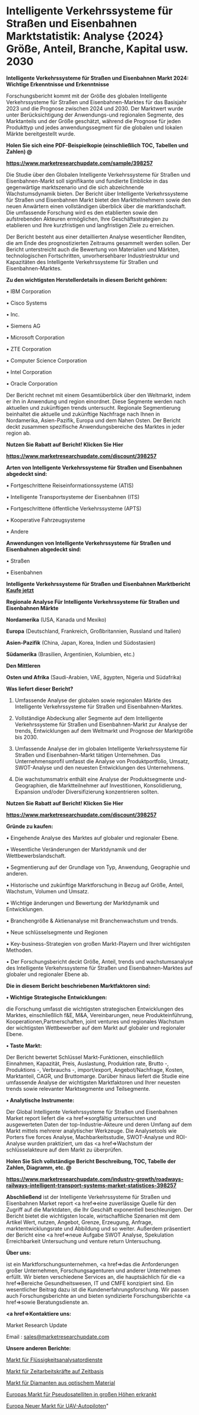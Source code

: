 # Intelligente Verkehrssysteme für Straßen und Eisenbahnen Marktstatistik: Analyse {2024} Größe, Anteil, Branche, Kapital usw. 2030

<strong>Intelligente Verkehrssysteme für Straßen und Eisenbahnen Markt 2024: Wichtige Erkenntnisse und Erkenntnisse</strong>

Forschungsbericht kommt mit der Größe des globalen Intelligente Verkehrssysteme für Straßen und Eisenbahnen-Marktes für das Basisjahr 2023 und die Prognose zwischen 2024 und 2030. Der Marktwert wurde unter Berücksichtigung der Anwendungs-und regionalen Segmente, des Marktanteils und der Größe geschätzt, während die Prognose für jeden Produkttyp und jedes anwendungssegment für die globalen und lokalen Märkte bereitgestellt wurde.



<strong>Holen Sie sich eine PDF-Beispielkopie (einschließlich TOC, Tabellen und Zahlen) @
</strong>

<strong><a href=https://www.marketresearchupdate.com/sample/398257>

<strong>https://www.marketresearchupdate.com/sample/398257</u></font></a></strong></strong>

Die Studie über den Globalen Intelligente Verkehrssysteme für Straßen und Eisenbahnen-Markt soll signifikante und fundierte Einblicke in das gegenwärtige marktszenario und die sich abzeichnende Wachstumsdynamik bieten. Der Bericht über Intelligente Verkehrssysteme für Straßen und Eisenbahnen Markt bietet den Marktteilnehmern sowie den neuen Anwärtern einen vollständigen überblick über die marktlandschaft. Die umfassende Forschung wird es den etablierten sowie den aufstrebenden Akteuren ermöglichen, Ihre Geschäftsstrategien zu etablieren und Ihre kurzfristigen und langfristigen Ziele zu erreichen.

Der Bericht besteht aus einer detaillierten Analyse wesentlicher Renditen, die am Ende des prognostizierten Zeitraums gesammelt werden sollen. Der Bericht unterstreicht auch die Bewertung von Materialien und Märkten, technologischen Fortschritten, unvorhersehbarer Industriestruktur und Kapazitäten des Intelligente Verkehrssysteme für Straßen und Eisenbahnen-Marktes.



<strong>Zu den wichtigsten Herstellerdetails in diesem Bericht gehören:</strong>

• IBM Corporation

• Cisco Systems

• Inc.

• Siemens AG

• Microsoft Corporation

• ZTE Corporation

• Computer Science Corporation

• Intel Corporation

• Oracle Corporation

Der Bericht rechnet mit einem Gesamtüberblick über den Weltmarkt, indem er ihn in Anwendung und region einordnet. Diese Segmente werden nach aktuellen und zukünftigen trends untersucht. Regionale Segmentierung beinhaltet die aktuelle und zukünftige Nachfrage nach Ihnen in Nordamerika, Asien-Pazifik, Europa und dem Nahen Osten. Der Bericht deckt zusammen spezifische Anwendungsbereiche des Marktes in jeder region ab.



<strong>Nutzen Sie Rabatt auf Bericht! Klicken Sie Hier
</strong>

<strong><a href=https://www.marketresearchupdate.com/discount/398257>https://www.marketresearchupdate.com/discount/398257</b></u></font></strong></a>



<strong>Arten von Intelligente Verkehrssysteme für Straßen und Eisenbahnen abgedeckt sind:</strong>

• Fortgeschrittene Reiseinformationssysteme (ATIS)

• Intelligente Transportsysteme der Eisenbahnen (ITS)

• Fortgeschrittene öffentliche Verkehrssysteme (APTS)

• Kooperative Fahrzeugsysteme

• Andere



<strong>Anwendungen von Intelligente Verkehrssysteme für Straßen und Eisenbahnen abgedeckt sind:</strong>

• Straßen

• Eisenbahnen



<strong>Intelligente Verkehrssysteme für Straßen und Eisenbahnen Marktbericht <a href=https://www.marketresearchupdate.com/buynow/398257>Kaufe jetzt</a></strong>



<strong>Regionale Analyse Für Intelligente Verkehrssysteme für Straßen und Eisenbahnen Märkte</strong>



<strong>Nordamerika</strong> (USA, Kanada und Mexiko)



<strong>Europa</strong> (Deutschland, Frankreich, Großbritannien, Russland und Italien)



<strong>Asien-Pazifik</strong> (China, Japan, Korea, Indien und Südostasien)



<strong>Südamerika</strong> (Brasilien, Argentinien, Kolumbien, etc.)



<strong>Den Mittleren</strong> 

<strong>Osten und Afrika</strong> (Saudi-Arabien, VAE, ägypten, Nigeria und Südafrika)



<strong>Was liefert dieser Bericht?</strong>

1. Umfassende Analyse der globalen sowie regionalen Märkte des Intelligente Verkehrssysteme für Straßen und Eisenbahnen-Marktes.

2. Vollständige Abdeckung aller Segmente auf dem Intelligente Verkehrssysteme für Straßen und Eisenbahnen-Markt zur Analyse der trends, Entwicklungen auf dem Weltmarkt und Prognose der Marktgröße bis 2030.

3. Umfassende Analyse der im globalen Intelligente Verkehrssysteme für Straßen und Eisenbahnen-Markt tätigen Unternehmen. Das Unternehmensprofil umfasst die Analyse von Produktportfolio, Umsatz, SWOT-Analyse und den neuesten Entwicklungen des Unternehmens.

4. Die wachstumsmatrix enthält eine Analyse der Produktsegmente und-Geographien, die Marktteilnehmer auf Investitionen, Konsolidierung, Expansion und/oder Diversifizierung konzentrieren sollten.



<strong>Nutzen Sie Rabatt auf Bericht! Klicken Sie Hier
</strong>

<strong><a href=https://www.marketresearchupdate.com/discount/398257>https://www.marketresearchupdate.com/discount/398257</b></u></font></strong></a>



<strong>Gründe zu kaufen:</strong>

• Eingehende Analyse des Marktes auf globaler und regionaler Ebene.

• Wesentliche Veränderungen der Marktdynamik und der Wettbewerbslandschaft.

• Segmentierung auf der Grundlage von Typ, Anwendung, Geographie und anderen.

• Historische und zukünftige Marktforschung in Bezug auf Größe, Anteil, Wachstum, Volumen und Umsatz.

• Wichtige änderungen und Bewertung der Marktdynamik und Entwicklungen.

• Branchengröße &amp; Aktienanalyse mit Branchenwachstum und trends.

• Neue schlüsselsegmente und Regionen

• Key-business-Strategien von großen Markt-Playern und Ihrer wichtigsten Methoden.

• Der Forschungsbericht deckt Größe, Anteil, trends und wachstumsanalyse des Intelligente Verkehrssysteme für Straßen und Eisenbahnen-Marktes auf globaler und regionaler Ebene ab.



<strong>Die in diesem Bericht beschriebenen Marktfaktoren sind:</strong>



<strong>• Wichtige Strategische Entwicklungen:</strong>

die Forschung umfasst die wichtigsten strategischen Entwicklungen des Marktes, einschließlich f&amp;E, M&amp;A, Vereinbarungen, neue Produkteinführung, Kooperationen,Partnerschaften, joint ventures und regionales Wachstum der wichtigsten Wettbewerber auf dem Markt auf globaler und regionaler Ebene.



<strong>• Taste Markt:</strong>

Der Bericht bewertet Schlüssel Markt-Funktionen, einschließlich Einnahmen, Kapazität, Preis, Auslastung, Produktion rate, Brutto -, Produktions -, Verbrauchs -, import/export, Angebot/Nachfrage, Kosten, Marktanteil, CAGR, und Bruttomarge. Darüber hinaus liefert die Studie eine umfassende Analyse der wichtigsten Marktfaktoren und Ihrer neuesten trends sowie relevanter Marktsegmente und Teilsegmente.



<strong>• Analytische Instrumente:</strong>

Der Global Intelligente Verkehrssysteme für Straßen und Eisenbahnen Market report liefert die <a href=>sorgf</a>ältig untersuchten und ausgewerteten Daten der top-Industrie-Akteure und deren Umfang auf dem Markt mittels mehrerer analytischer Werkzeuge. Die Analysetools wie Porters five forces Analyse, Machbarkeitsstudie, SWOT-Analyse und ROI-Analyse wurden praktiziert, um das <a href=>Wachstum</a> der schlüsselakteure auf dem Markt zu überprüfen.



<strong>Holen Sie Sich vollständige Bericht Beschreibung, TOC, Tabelle der Zahlen, Diagramm, etc. @ </strong>

<strong><a href=https://www.marketresearchupdate.com/industry-growth/roadways-railways-intelligent-transport-systems-market-statistices-398257>https://www.marketresearchupdate.com/industry-growth/roadways-railways-intelligent-transport-systems-market-statistices-398257</a></font></strong>



<strong>Abschließend</strong> ist der Intelligente Verkehrssysteme für Straßen und Eisenbahnen Market report <a href=>eine</a> zuverlässige Quelle für den Zugriff auf die Marktdaten, die Ihr Geschäft exponentiell beschleunigen. Der Bericht bietet die wichtigsten locale, wirtschaftliche Szenarien mit dem Artikel Wert, nutzen, Angebot, Grenze, Erzeugung, Anfrage, marktentwicklungsrate und Abbildung und so weiter. Außerdem präsentiert der Bericht eine <a href=>neue</a> Aufgabe SWOT Analyse, Spekulation Erreichbarkeit Untersuchung und venture return Untersuchung.



<strong>Über uns:</strong>

 ist ein Marktforschungsunternehmen, <a href=>das</a> die Anforderungen großer Unternehmen, Forschungsagenturen und anderer Unternehmen erfüllt. Wir bieten verschiedene Services an, die hauptsächlich für die <a href=>Bereiche</a> Gesundheitswesen, IT und CMFE konzipiert sind. Ein wesentlicher Beitrag dazu ist die Kundenerfahrungsforschung. Wir passen auch Forschungsberichte an und bieten syndizierte Forschungsberichte <a href=>sowie</a> Beratungsdienste an.



<strong><a href=>Kontaktiere uns:</a></strong>

Market Research Update

Email : sales@marketresearchupdate.com



<strong>Unsere anderen Berichte:</strong>

<a href=https://www.linkedin.com/pulse/liquid-analyzer-service-market-opportunities>Markt für Flüssigkeitsanalysatordienste</a>

<a href=https://www.linkedin.com/pulse/contract-temporary-staffing-services-market-size-industry>Markt für Zeitarbeitskräfte auf Zeitbasis</a>

<a href=https://www.linkedin.com/pulse/optical-material-diamond-market-sizing>Markt für Diamanten aus optischem Material</a>

<a href=https://www.linkedin.com/pulse/europe-high-altitude-pseudo-satellites-haps-market>Europas Markt für Pseudosatelliten in großen Höhen erkrankt</a>

<a href=https://www.linkedin.com/pulse/europe-new-uav-autopilot-market-demand-growth>Europa Neuer Markt für UAV-Autopiloten</a>"
